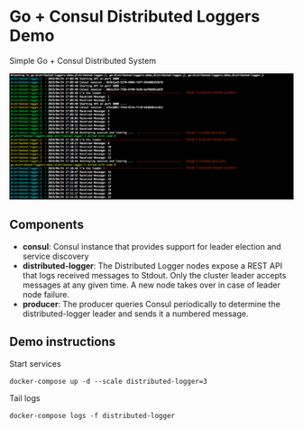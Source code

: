 # Go + Consul Distributed Loggers Demo
Simple Go + Consul Distributed System  

![Alt text](logs.png?raw=true "Demo")

## Components
- **consul**: Consul instance that provides support for leader election and service discovery
- **distributed-logger**: The Distributed Logger nodes expose a REST API that logs received messages to Stdout. Only the cluster leader accepts messages at any given time. A new node takes over in case of leader node failure.
- **producer**: The producer queries Consul periodically to determine the distributed-logger leader and sends it a numbered message.

## Demo instructions
Start services
```
docker-compose up -d --scale distributed-logger=3
```
Tail logs 
```
docker-compose logs -f distributed-logger
```